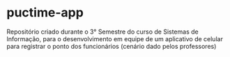 # puctime-app
Repositório criado durante o 3° Semestre do curso de Sistemas de Informação, para o desenvolvimento em equipe de um aplicativo de celular para registrar o ponto dos funcionários (cenário dado pelos professores) 
